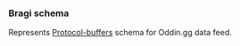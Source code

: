 ### Bragi schema
Represents [Protocol-buffers](https://developers.google.com/protocol-buffers) schema for Oddin.gg data feed.
